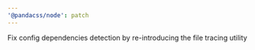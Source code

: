 ```yaml
---
'@pandacss/node': patch
---
```


Fix config dependencies detection by re-introducing the file tracing utility
